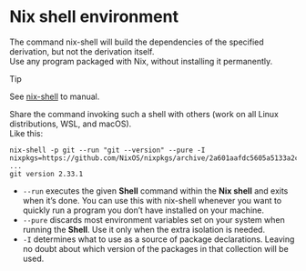 # Nix shell environment
The command nix-shell will build the dependencies of the specified derivation, but not the derivation itself.\
Use any program packaged with Nix, without installing it permanently.

> [!TIP]
> See [nix-shell]([https://search.nixos.org/packages](https://nix.dev/manual/nix/2.18/command-ref/nix-shell)) to manual.

Share the command invoking such a shell with others (work on all Linux distributions, WSL, and macOS).\
Like this:
```shell
nix-shell -p git --run "git --version" --pure -I nixpkgs=https://github.com/NixOS/nixpkgs/archive/2a601aafdc5605a5133a2ca506a34a3a73377247.tar.gz
...
git version 2.33.1
```
+ `--run` executes the given **Shell** command within the **Nix shell** and exits when it’s done. You can use this with nix-shell whenever you want to quickly run a program you don’t have installed on your machine.
+ `--pure` discards most environment variables set on your system when running the **Shell**. Use it only when the extra isolation is needed.
+ `-I` determines what to use as a source of package declarations. Leaving no doubt about which version of the packages in that collection will be used.
